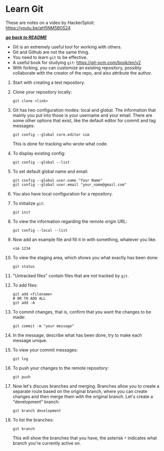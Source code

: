 # Learn Git 

These are notes on a video by HackerSploit:  
https://youtu.be/aH5NM5B0S24

[***go back to README***](README.md)

- Git is an extremely useful tool for working with others. 
- Git and Github are not the same thing. 
- You need to learn `git` to be effective.
- A useful book for studying `git`: https://git-scm.com/book/en/v2
- With forking, you can customize an existing repository, possibly collaborate
  with the creator of the repo, and also attribute the author.

1. Start with creating a test repository.
1. Clone your repository locally:
    ```
    git clone <link>
    ```
1. Git has two configuration modes: local and global. The information that
   mainly you put into those is your username and your email. There are some
   other options that exist, like the default editor for commit and tag
   messages:
    ```
    git config --global core.editor vim
    ```
   This is done for tracking who wrote what code.

1. To display existing config:
    ```
    git config --global --list 
    ```

1. To set default global name and email:
    ```
    git config --global user.name "Your Name"
    git config --global user.email "your_name@gmail.com"
    ```

1. You also have local configuration for a repository.
1. To initialize `git`:
    ```
    git init
    ```

1. To view the information regarding the remote origin URL:
    ```
    git config --local --list
    ```

1. Now add an example file and fill it in with something, whatever you like.
    ```
    vim 1234
    ```

1. To view the staging area, which shows you what exactly has been done:
    ```
    git status
    ```
   
1. "Untracked files" contain files that are not tracked by `git`.

1. To add files:
    ```
    git add <filename>
    # OR TO ADD ALL
    git add -A
    ```

1. To commit changes, that is, confirm that you want the changes to be made:
    ```
    git commit -m "your message"
    ```

1. In the message, describe what has been done, try to make each message unique.

1. To view your commit messages:
    ```
    git log
    ```

1. To push your changes to the remote repository:
    ```
    git push 
    ```

1. Now let's discuss branches and merging. Branches allow you to create a
   separate route based on the original branch, where you can create changes and
   then merge them with the original branch. Let's create a "development"
   branch:
    ```
    git branch development
    ```

1. To list the branches:
    ```
    git branch
    ```
    
   This will show the branches that you have, the asterisk `*` indicates what
   branch you're currently active on.
